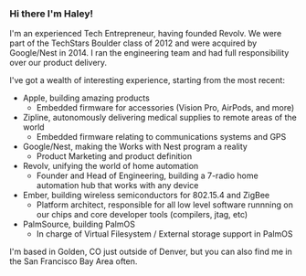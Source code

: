 ### Hi there I'm Haley! 

I'm an experienced Tech Entrepreneur, having founded Revolv.  We were part of the TechStars Boulder class of 2012 and were acquired by Google/Nest in 2014.  I ran the engineering team and had full responsibility over our product delivery.

I've got a wealth of interesting experience, starting from the most recent:
* Apple, building amazing products
  * Embedded firmware for accessories (Vision Pro, AirPods, and more) 
* Zipline, autonomously delivering medical supplies to remote areas of the world
  * Embedded firmware relating to communications systems and GPS
* Google/Nest, making the Works with Nest program a reality
  * Product Marketing and product definition
* Revolv, unifying the world of home automation
  * Founder and Head of Engineering, building a 7-radio home automation hub that works with any device
* Ember, building wireless semiconductors for 802.15.4 and ZigBee
  * Platform architect, responsible for all low level software runnning on our chips and core developer tools (compilers, jtag, etc)
* PalmSource, building PalmOS
  * In charge of Virtual Filesystem / External storage support in PalmOS

I'm based in Golden, CO just outside of Denver, but you can also find me in the San Francisco Bay Area often.

<!--
**truehaley/truehaley** is a ✨ _special_ ✨ repository because its `README.md` (this file) appears on your GitHub profile.

Here are some ideas to get you started:

- 🔭 I’m currently working on ...
- 🌱 I’m currently learning ...
- 👯 I’m looking to collaborate on ...
- 🤔 I’m looking for help with ...
- 💬 Ask me about ...
- 📫 How to reach me: ...
- 😄 Pronouns: ...
- ⚡ Fun fact: ...
-->
